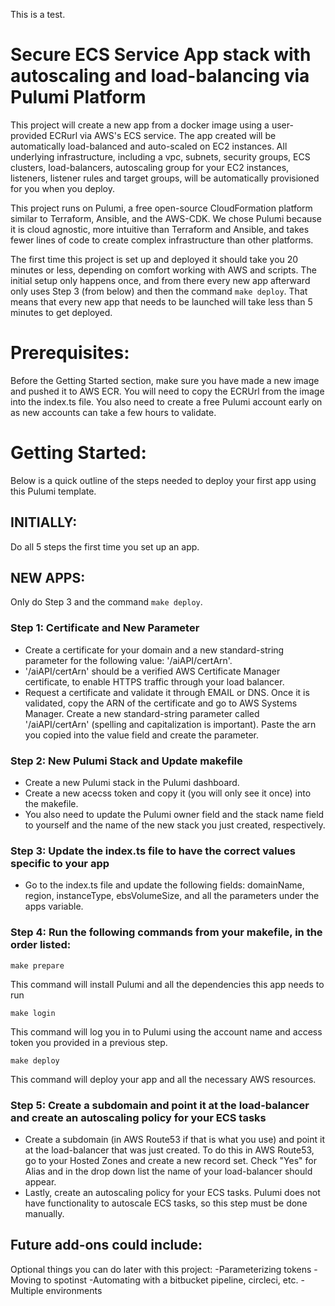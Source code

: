 This is a test.
# Secure ECS Service App stack with autoscaling and load-balancing via Pulumi Platform

This project will create a new app from a docker image using a user-provided ECRurl via AWS's ECS service.
The app created will be automatically load-balanced and auto-scaled on EC2 instances. All
underlying infrastructure, including a vpc, subnets, security groups, ECS clusters, load-balancers,
autoscaling group for your EC2 instances, listeners, listener rules and target groups, will be
automatically provisioned for you when you deploy.

This project runs on Pulumi, a free open-source CloudFormation platform similar to Terraform,
Ansible, and the AWS-CDK. We chose Pulumi because it is cloud agnostic, more intuitive than Terraform
and Ansible, and takes fewer lines of code to create complex infrastructure than other platforms.

The first time this project is set up and deployed it should take you 20 minutes or less, depending on
comfort working with AWS and scripts. The initial setup only happens once, and from there every new app
afterward only uses Step 3 (from below) and then the command `make deploy`. That means that every new app
that needs to be launched will take less than 5 minutes to get deployed.

# Prerequisites:
Before the Getting Started section, make sure you have made a new image and pushed it to AWS ECR.
You will need to copy the ECRUrl from the image into the index.ts file. You also need to create a free
Pulumi account early on as new accounts can take a few hours to validate.

# Getting Started:
Below is a quick outline of the steps needed to deploy your first app using this Pulumi template.

## INITIALLY:
Do all 5 steps the first time you set up an app.
## NEW APPS:
Only do Step 3 and the command `make deploy`.

### Step 1: Certificate and New Parameter
- Create a certificate for your domain and a new standard-string parameter for the following value: '/aiAPI/certArn'.
- '/aiAPI/certArn' should be a verified AWS Certificate Manager certificate, to enable HTTPS traffic through your
load balancer.
- Request a certificate and validate it through EMAIL or DNS. Once it is validated, copy the ARN of the
certificate and go to AWS Systems Manager. Create a new standard-string parameter called '/aiAPI/certArn' (spelling
and capitalization is important). Paste the arn you copied into the value field and create the parameter.

### Step 2: New Pulumi Stack and Update makefile
- Create a new Pulumi stack in the Pulumi dashboard.
- Create a new acecss token and copy it (you will only see it once) into the makefile.
- You also need to update the Pulumi owner field and the stack name field to yourself and the name of the new stack
you just created, respectively.

### Step 3: Update the index.ts file to have the correct values specific to your app
- Go to the index.ts file and update the following fields: domainName, region, instanceType, ebsVolumeSize, and all the
parameters under the apps variable.

### Step 4: Run the following commands from your makefile, in the order listed:
```
make prepare
```
This command will install Pulumi and all the dependencies this app needs to run
```
make login
```
This command will log you in to Pulumi using the account name and access token you provided in a previous step. 
```
make deploy
```
This command will deploy your app and all the necessary AWS resources.

### Step 5: Create a subdomain and point it at the load-balancer and create an autoscaling policy for your ECS tasks
- Create a subdomain (in AWS Route53 if that is what you use) and point it at the load-balancer that was just created.
To do this in AWS Route53, go to your Hosted Zones and create a new record set. Check "Yes" for Alias and in the drop down
list the name of your load-balancer should appear.
- Lastly, create an autoscaling policy for your ECS tasks. Pulumi does not have functionality to autoscale ECS tasks, so
this step must be done manually.

## Future add-ons could include:
Optional things you can do later with this project:
    -Parameterizing tokens
    -Moving to spotinst
    -Automating with a bitbucket pipeline, circleci, etc.
    -Multiple environments
